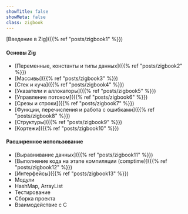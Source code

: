 ```yaml
---
showTitle: false
showMeta: false
class: zigbook
---
```


[Введение в Zig]({{% ref "posts/zigbook1" %}})
#### Основы Zig
* [Переменные, константы и типы данных]({{% ref "posts/zigbook2" %}})
* [Массивы]({{% ref "posts/zigbook3" %}})
* [Стек и куча]({{% ref "posts/zigbook4" %}})
* [Указатели и аллокаторы]({{% ref "posts/zigbook5" %}})
* [Управление потоком]({{% ref "posts/zigbook6" %}})
* [Срезы и строки]({{% ref "posts/zigbook7" %}})
* [Функции, перечисления и работа с ошибками]({{% ref "posts/zigbook8" %}})
* [Структуры]({{% ref "posts/zigbook9" %}})
* [Кортежи]({{% ref "posts/zigbook10" %}})

#### Расширенное использование
* [Выравнивание данных]({{% ref "posts/zigbook11" %}})
* [Выполнение кода на этапе компиляции (comptime)]({{% ref "posts/zigbook12" %}})
* [Интерфейсы]({{% ref "posts/zigbook13" %}})
* Модули
* HashMap, ArrayList
* Тестирование
* Сборка проекта
* Взаимодействие с C
